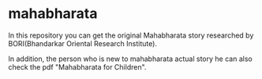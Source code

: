# mahabharata
In this repository you can get the original Mahabharata story researched by BORI(Bhandarkar Oriental Research Institute).

In addition, the person who is new to mahabharata actual story he can also check the pdf "Mahabharata for Children".
